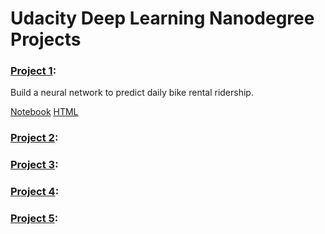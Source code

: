 # Udacity Deep Learning Nanodegree Projects


### [Project 1](neural-network):
Build a neural network to predict daily bike rental ridership.
 
[Notebook](neural-network/dlnd-your-first-neural-network.ipynb)
[HTML](neural-network/dlnd-your-first-neural-network.html)


### [Project 2](image-classification):

### [Project 3](tv_script_generation):

### [Project 4](language-translation):

### [Project 5](generate_faces):
